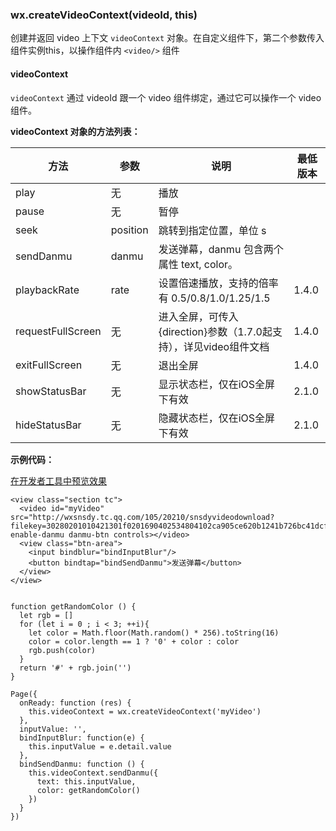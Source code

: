 <!-- https://developers.weixin.qq.com/miniprogram/dev/api/api-video.html -->

### wx.createVideoContext(videoId, this)

创建并返回 video 上下文 `videoContext` 对象。在自定义组件下，第二个参数传入组件实例this，以操作组件内 `<video/>` 组件

#### videoContext

`videoContext` 通过 videoId 跟一个 video 组件绑定，通过它可以操作一个 video 组件。

**videoContext 对象的方法列表：**

  方法                |  参数       |  说明                                          | 最低版本 
----------------------|-------------|------------------------------------------------|----------
  play                |  无         |  播放                                          |          
  pause               |  无         |  暂停                                          |          
  seek                |  position   |  跳转到指定位置，单位 s                        |          
  sendDanmu           |  danmu      |  发送弹幕，danmu 包含两个属性 text, color。    |          
  playbackRate        |  rate       | 设置倍速播放，支持的倍率有 0.5/0.8/1.0/1.25/1.5|  1.4.0   
  requestFullScreen   |  无         |进入全屏，可传入{direction}参数（1.7.0起支持），详见video组件文档|  1.4.0   
  exitFullScreen      |  无         |  退出全屏                                      |  1.4.0   
  showStatusBar       |  无         |  显示状态栏，仅在iOS全屏下有效                 |  2.1.0   
  hideStatusBar       |  无         |  隐藏状态栏，仅在iOS全屏下有效                 |  2.1.0   

**示例代码：**

[在开发者工具中预览效果](wechatide://minicode/X5V6Xmmk6xYB)

    <view class="section tc">
      <video id="myVideo" src="http://wxsnsdy.tc.qq.com/105/20210/snsdyvideodownload?filekey=30280201010421301f0201690402534804102ca905ce620b1241b726bc41dcff44e00204012882540400&bizid=1023&hy=SH&fileparam=302c020101042530230204136ffd93020457e3c4ff02024ef202031e8d7f02030f42400204045a320a0201000400"   enable-danmu danmu-btn controls></video>
      <view class="btn-area">
        <input bindblur="bindInputBlur"/>
        <button bindtap="bindSendDanmu">发送弹幕</button>
      </view>
    </view>
    

    function getRandomColor () {
      let rgb = []
      for (let i = 0 ; i < 3; ++i){
        let color = Math.floor(Math.random() * 256).toString(16)
        color = color.length == 1 ? '0' + color : color
        rgb.push(color)
      }
      return '#' + rgb.join('')
    }
    
    Page({
      onReady: function (res) {
        this.videoContext = wx.createVideoContext('myVideo')
      },
      inputValue: '',
      bindInputBlur: function(e) {
        this.inputValue = e.detail.value
      },
      bindSendDanmu: function () {
        this.videoContext.sendDanmu({
          text: this.inputValue,
          color: getRandomColor()
        })
      }
    })
